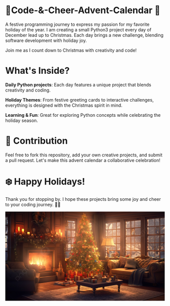 # 🎄Code-&-Cheer-Advent-Calendar 🎅
A festive programming journey to express my passion for my favorite holiday of the year. I am creating a small Python3 project every day of December lead up to Christmas. Each day brings a new challenge, blending software development with holiday joy. 

Join me as I count down to Christmas with creativity and code!

# What's Inside?

**Daily Python projects**: Each day features a unique project that blends creativity and coding. 

**Holiday Themes**: From festive greeting cards to interactive challenges, everything is designed with the Christmas spirit in mind. 

**Learning & Fun**: Great for exploring Python concepts while celebrating the holiday season. 


# 🎄 Contribution 

Feel free to fork this repository, add your own creative projects, and submit a pull request. Let's make this advent calendar a collaborative celebration!


# ❄️ Happy Holidays! 

Thank you for stopping by. I hope these projects bring some joy and cheer to your coding journey. 🎁✨

![Christmas](Christmas.jpg)
